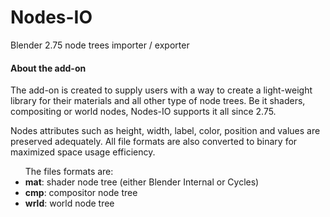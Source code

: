 # Nodes-IO
Blender 2.75 node trees importer / exporter

<h4>About the add-on</h4>
The add-on is created to supply users with a way to create a light-weight library for their materials and all other type of node trees. Be it shaders, compositing or world nodes, Nodes-IO supports it all since 2.75.

Nodes attributes such as height, width, label, color, position and values are preserved adequately.
All file formats are also converted to binary for maximized space usage efficiency.

<ul>
The files formats are:
  <li><b>mat</b>: shader node tree (either Blender Internal or Cycles)</li>
  <li><b>cmp</b>: compositor node tree</li>
  <li><b>wrld</b>: world node tree</li>
</uL>
